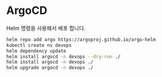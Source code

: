 # ArgoCD

Helm 명령을 사용해서 배포 합니다.

```bash
helm repo add argo https://argoproj.github.io/argo-helm
kubectl create ns devops
helm dependency update
helm install argocd -n devops --dry-run ./
helm install argocd -n devops ./
helm upgrade argocd -n devops ./
```